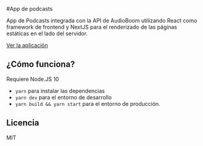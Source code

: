 #App de podcasts

App de Podcasts integrada con la API de AudioBoom utilizando React como
framework de frontend y NextJS para el renderizado de las páginas
estáticas en el lado del servidor.

[Ver la aplicación](https://podcasts-sable.vercel.app/)

## ¿Cómo funciona?

Requiere Node.JS 10

- `yarn` para instalar las dependencias
- `yarn dev` para el entorno de desarrollo
- `yarn build && yarn start` para el entorno de producción.

## Licencia

MIT
